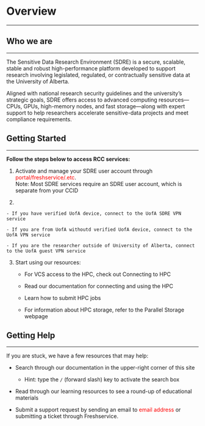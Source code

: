 # Overview
----
## Who we are 

----

The Sensitive Data Research Environment (SDRE) is a secure, scalable, stable and robust high-performance platform developed to support research involving legislated, regulated, or contractually sensitive data at the University of Alberta.

Aligned with national research security guidelines and the university’s strategic goals, SDRE offers access to advanced computing resources—CPUs, GPUs, high-memory nodes, and fast storage—along with expert support to help researchers accelerate sensitive-data projects and meet compliance requirements.

## Getting Started

----

**Follow the steps below to access RCC services:**

1. Activate and manage your SDRE user account through <span style="color: red;"> portal/freshservice/.etc</span>.  
Note: Most SDRE services require an SDRE user account, which is separate from your CCID

2. 

    - If you have verified UofA device, connect to the UofA SDRE VPN service
   
    - If you are from UofA withoutd verified UofA device, connect to the UofA VPN service

    - If you are the researcher outside of University of Alberta, connect to the UofA guest VPN service

3. Start using our resources:

    - For VCS access to the HPC, check out Connecting to HPC

    - Read our documentation for connecting and using the HPC

    - Learn how to submit HPC jobs

    - For information about HPC storage, refer to the Parallel Storage webpage

## Getting Help

----

If you are stuck, we have a few resources that may help:

- Search through our documentation in the upper-right corner of this site
	- Hint: type the `/` (forward slash) key to activate the search box

- Read through our learning resources to see a round-up of educational materials

- Submit a support request by sending an email to <span style="color: red;">email address</span> or submitting a ticket through Freshservice.
